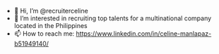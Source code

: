 - 👋 Hi, I’m @recruiterceline
- 👀 I’m interested in recruiting top talents for a multinational company located in the Philippines
- 📫 How to reach me: https://www.linkedin.com/in/celine-manlapaz-b51949140/

<!---
recruiterceline/recruiterceline is a ✨ special ✨ repository because its `README.md` (this file) appears on your GitHub profile.
You can click the Preview link to take a look at your changes.
--->
